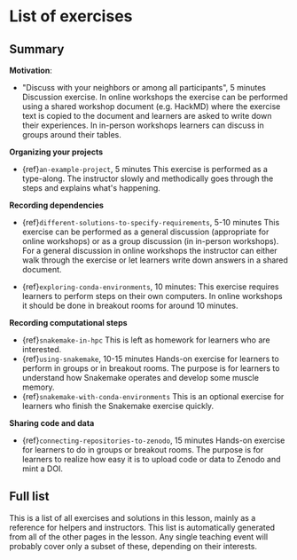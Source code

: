 # List of exercises

## Summary

**Motivation**:
- "Discuss with your neighbors or among all participants", 5 minutes
   Discussion exercise. In online workshops the exercise can be performed
   using a shared workshop document (e.g. HackMD) where the exercise text is copied to the document and learners are asked to write down their experiences. In in-person workshops learners can discuss in groups around their tables.

**Organizing your projects**
- {ref}`an-example-project`, 5 minutes
  This exercise is performed as a type-along. The instructor slowly and methodically goes through the steps and explains what's happening.

**Recording dependencies**

- {ref}`different-solutions-to-specify-requirements`, 5-10 minutes
  This exercise can be performed as a general discussion (appropriate for online workshops) or as a group discussion (in in-person workshops). For a general discussion in online workshops the instructor can either walk through the exercise or let learners write down answers in a shared document.

- {ref}`exploring-conda-environments`, 10 minutes:
  This exercise requires learners to perform steps on their own computers. In online workshops it should be done in breakout rooms for around 10 minutes.

**Recording computational steps**

- {ref}`snakemake-in-hpc`
  This is left as homework for learners who are interested.
- {ref}`using-snakemake`, 10-15 minutes
  Hands-on exercise for learners to perform in groups or in breakout rooms. The purpose is for learners to understand how Snakemake operates and develop some muscle memory.
- {ref}`snakemake-with-conda-environments`
   This is an optional exercise for learners who finish the Snakemake
   exercise quickly.

**Sharing code and data**

- {ref}`connecting-repositories-to-zenodo`, 15 minutes
  Hands-on exercise for learners to do in groups or breakout rooms.
  The purpose is for learners to realize how easy it is to upload code or data to Zenodo and mint a DOI.


## Full list

This is a list of all exercises and solutions in this lesson, mainly
as a reference for helpers and instructors.  This list is
automatically generated from all of the other pages in the lesson.
Any single teaching event will probably cover only a subset of these,
depending on their interests.

```{exerciselist}
```
